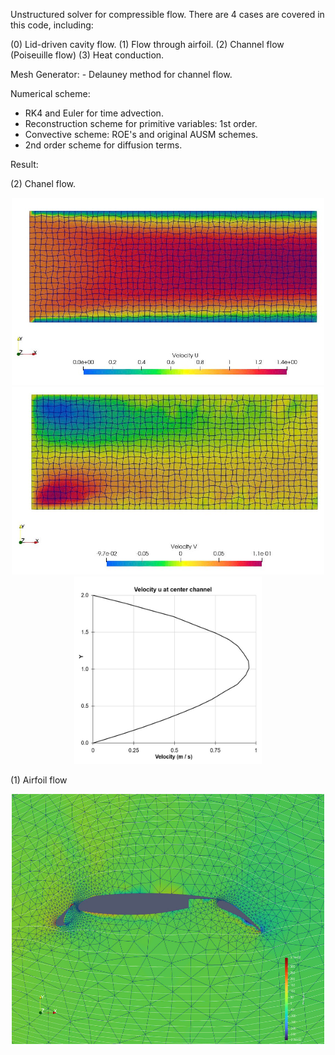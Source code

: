 Unstructured solver for compressible flow. There are 4 cases are covered in this code, including:

(0) Lid-driven cavity flow.
(1) Flow through airfoil.
(2) Channel flow (Poiseuille flow)
(3) Heat conduction.

Mesh Generator:
    - Delauney method for channel flow.

Numerical scheme:
  - RK4 and Euler for time advection.
  - Reconstruction scheme for primitive variables: 1st order.
  - Convective scheme: ROE's and original AUSM schemes. 
  - 2nd order scheme for diffusion terms.

Result:

(2) Chanel flow.

<div align="center">
  <img src="paraview/image/velocity_u.jpg" height="300" width="500"/>
</div>

<div align="center">
  <img src="paraview/image/velocity_v.jpg" height="300" width="500"/>
</div>


<div align="center">
  <img src="paraview/image/profile_u.jpg" height="300" width="300"/>
</div>

(1) Airfoil flow
<div align="center">
  <img src="paraview/image/airfoil_p.jpg" height="400" width="500"/>
</div>